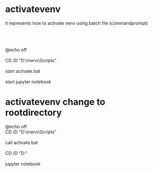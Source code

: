 # activatevenv
it represents how to activate venv using batch file (commandprompt)
<br></br>
<br></br>
<br>@echo off</br>
<br>CD /D "D:\menv\Scripts"</br>
 <br>start activate.bat</br>
 <br>start jupyter notebook </br>
 
 # activatevenv change to rootdirectory
 @echo off
<br>CD /D "D:\menv\Scripts"</br>
<br>call activate.bat</br>
<br>CD /D "D:\"</br>
<br>jupyter notebook</br>

